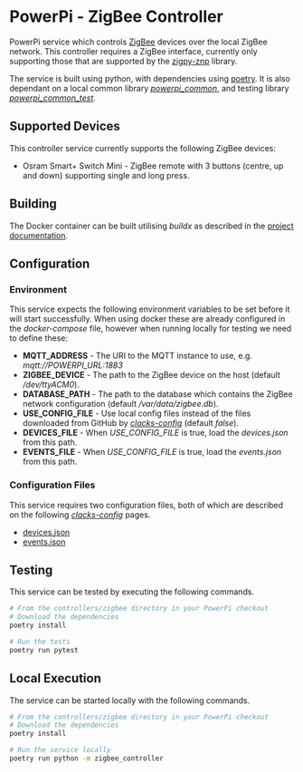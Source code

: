 # PowerPi - ZigBee Controller

PowerPi service which controls [ZigBee](https://en.wikipedia.org/wiki/Zigbee) devices over the local ZigBee network. This controller requires a ZigBee interface, currently only supporting those that are supported by the [zigpy-znp](https://github.com/zigpy/zigpy-znp) library.

The service is built using python, with dependencies using [poetry](https://python-poetry.org/). It is also dependant on a local common library [_powerpi_common_](../../common/python/README.md), and testing library [_powerpi_common_test_](../../common/pytest/README.md).

## Supported Devices

This controller service currently supports the following ZigBee devices:

-   Osram Smart+ Switch Mini - ZigBee remote with 3 buttons (centre, up and down) supporting single and long press.

## Building

The Docker container can be built utilising _buildx_ as described in the [project documentation](../../README.md#Building).

## Configuration

### Environment

This service expects the following environment variables to be set before it will start successfully. When using docker these are already configured in the _docker-compose_ file, however when running locally for testing we need to define these:

-   **MQTT_ADDRESS** - The URI to the MQTT instance to use, e.g. _mqtt://POWERPI_URL:1883_
-   **ZIGBEE_DEVICE** - The path to the ZigBee device on the host (default _/dev/ttyACM0_).
-   **DATABASE_PATH** - The path to the database which contains the ZigBee network configuration (default _/var/data/zigbee.db_).
-   **USE_CONFIG_FILE** - Use local config files instead of the files downloaded from GitHub by [_clacks-config_](../../clacks-config/README.md) (default _false_).
-   **DEVICES_FILE** - When _USE_CONFIG_FILE_ is true, load the _devices.json_ from this path.
-   **EVENTS_FILE** - When _USE_CONFIG_FILE_ is true, load the _events.json_ from this path.

### Configuration Files

This service requires two configuration files, both of which are described on the following [_clacks-config_](../../clacks-config/README.md) pages.

-   [devices.json](../../clacks-config/README.md#devicesjson)
-   [events.json](../../clacks-config/README.md#eventsjson)

## Testing

This service can be tested by executing the following commands.

```bash
# From the controllers/zigbee directory in your PowerPi checkout
# Download the dependencies
poetry install

# Run the tests
poetry run pytest
```

## Local Execution

The service can be started locally with the following commands.

```bash
# From the controllers/zigbee directory in your PowerPi checkout
# Download the dependencies
poetry install

# Run the service locally
poetry run python -m zigbee_controller
```
